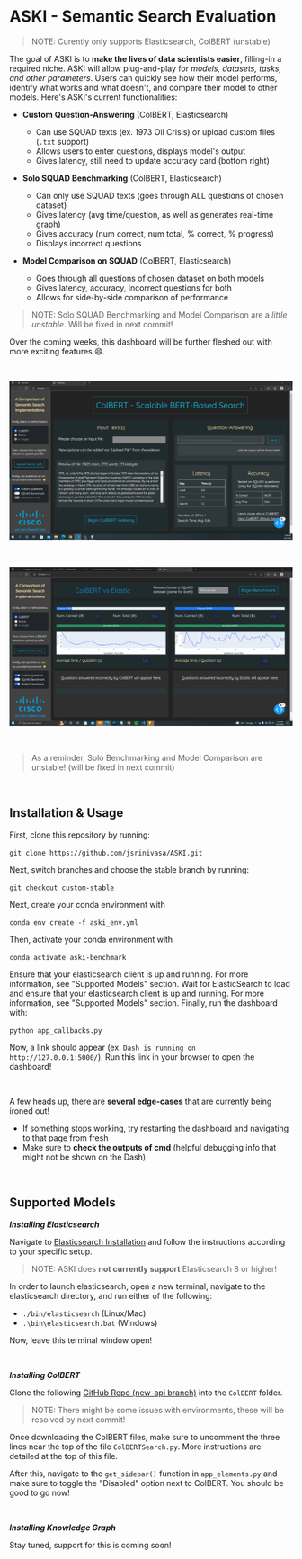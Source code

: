 # ASKI - Semantic Search Evaluation 

> NOTE: Curently only supports Elasticsearch, ColBERT (unstable)

The goal of ASKI is to **make the lives of data scientists easier**, filling-in a required niche. 
ASKI will allow plug-and-play for *models, datasets, tasks, and other parameters*. Users can 
quickly see how their model performs, identify what works and what doesn't, and compare their 
model to other models. Here's ASKI's current functionalities:

- **Custom Question-Answering** (ColBERT, Elasticsearch) 
  - Can use SQUAD texts (ex. 1973 Oil Crisis) or upload custom files (`.txt` support)
  - Allows users to enter questions, displays model's output
  - Gives latency, still need to update accuracy card (bottom right) 


- **Solo SQUAD Benchmarking** (ColBERT, Elasticsearch) 
  - Can only use SQUAD texts (goes through ALL questions of chosen dataset) 
  - Gives latency (avg time/question, as well as generates real-time graph)
  - Gives accuracy (num correct, num total, % correct, % progress) 
  - Displays incorrect questions 

- **Model Comparison on SQUAD** (ColBERT, Elasticsearch)
  - Goes through all questions of chosen dataset on both models
  - Gives latency, accuracy, incorrect questions for both 
  - Allows for side-by-side comparison of performance 

> NOTE: Solo SQUAD Benchmarking and Model Comparison are a *little unstable*. Will be fixed in next commit! 


Over the coming weeks, this dashboard will be further fleshed out with more exciting features 😄. 

&nbsp;&nbsp;

![Custom](./auxmedia/custom_qna.PNG)

&nbsp;&nbsp;

![Comparison](./auxmedia/model_comparison.png)

&nbsp;&nbsp;

> As a reminder, Solo Benchmarking and Model Comparison are unstable! (will be fixed in next commit)

&nbsp;&nbsp;

## Installation & Usage 

First, clone this repository by running:

`git clone https://github.com/jsrinivasa/ASKI.git`

Next, switch branches and choose the stable branch by running:

`git checkout custom-stable`

 Next, create your conda environment with 

`conda env create -f aski_env.yml`

Then, activate your conda environment with 

`conda activate aski-benchmark`

Ensure that your elasticsearch client is up and running. For more information, see "Supported Models" section. 
Wait for ElasticSearch to load and ensure that your elasticsearch client is up and running. For more information, see 
"Supported Models" section. Finally, run the dashboard with: 

`python app_callbacks.py`

Now, a link should appear (ex. `Dash is running on http://127.0.0.1:5000/`). Run this link in your browser to open the dashboard! 

&nbsp;&nbsp;

A few heads up, there are **several edge-cases** that are currently being ironed out! 
- If something stops working, try restarting the dashboard and navigating to that page from fresh
- Make sure to **check the outputs of cmd** (helpful debugging info that might not be shown on the Dash)


&nbsp;&nbsp;

## Supported Models 

***Installing Elasticsearch***

Navigate to [Elasticsearch Installation](https://www.elastic.co/downloads/past-releases/elasticsearch-7-0-0) and 
follow the instructions according to your specific setup. 

> NOTE: ASKI does **not currently support** Elasticsearch 8 or higher! 

In order to launch elasticsearch, open a new terminal, navigate to the elasticsearch directory, and run either of the following: 
- `./bin/elasticsearch` (Linux/Mac)
- `.\bin\elasticsearch.bat` (Windows)

Now, leave this terminal window open! 

&nbsp;&nbsp;

***Installing ColBERT***

Clone the following [GitHub Repo (new-api branch)](https://github.com/stanford-futuredata/ColBERT/tree/new_api) into the `ColBERT` folder. 

> NOTE: There might be some issues with environments, these will be resolved by next commit! 

Once downloading the ColBERT files, make sure to uncomment the three lines near the top 
of the file `ColBERTSearch.py`. More instructions are detailed at the top of this file. 

After this, navigate to the `get_sidebar()` function in `app_elements.py` and make sure to 
toggle the "Disabled" option next to ColBERT. You should be good to go now! 

&nbsp;&nbsp;

***Installing Knowledge Graph***

Stay tuned, support for this is coming soon! 

&nbsp;&nbsp;